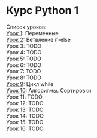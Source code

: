 # Курс Python 1

Список уроков:  
[Урок 1](lesson1_vars): Переменные  
[Урок 2](lesson2_ifelse): Ветвление if-else  
Урок 3: TODO  
Урок 4: TODO  
Урок 5: TODO  
Урок 6: TODO  
Урок 7: TODO  
Урок 8: TODO  
[Урок 9](lesson9_while): Цикл while  
[Урок 10](lesson10_algorithms): Алгоритмы. Сортировки  
Урок 11: TODO  
Урок 12: TODO  
Урок 13: TODO  
Урок 14: TODO  
Урок 15: TODO  
Урок 16: TODO  
